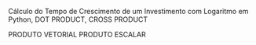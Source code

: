 Cálculo do Tempo de Crescimento de um Investimento com Logaritmo em Python, 
DOT PRODUCT, CROSS PRODUCT

PRODUTO VETORIAL
PRODUTO ESCALAR
